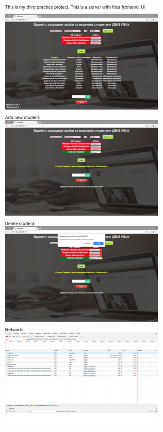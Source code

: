 This is my third practice project. This is a server with files frontend. UI

![Screenshot](_README/screenshot.png)


Add new student:
![Screenshot](_README/screenshot1.png)

Delete student:
![Screenshot](_README/screenshot2.png)

Network:
![Screenshot](_README/screenshot3.png)